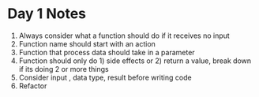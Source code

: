 # Day 1 Notes

1) Always consider what a function should do if it receives no input
2) Function name should start with an action
3) Function that process data should take in a parameter
4) Function should only do 1) side effects or 2) return a value, break down if its doing 2 or more things
5) Consider input , data type, result before writing code
6) Refactor 